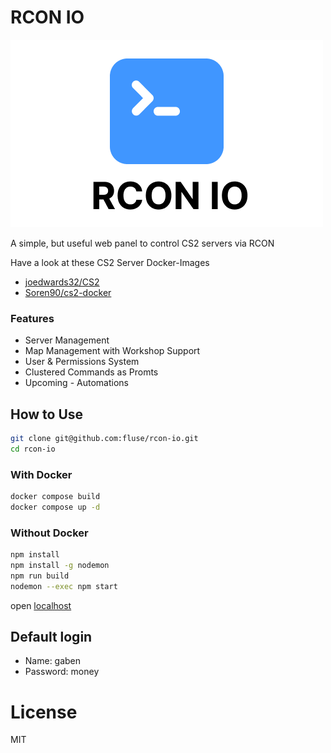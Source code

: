 # RCON IO

![RCON IO](./public/mood.png)

A simple, but useful web panel to control CS2 servers via RCON

Have a look at these CS2 Server Docker-Images
- [joedwards32/CS2](https://github.com/joedwards32/CS2)
- [Soren90/cs2-docker](https://github.com/Soren90/cs2-docker)

### Features
- Server Management
- Map Management with Workshop Support
- User & Permissions System
- Clustered Commands as Promts
- Upcoming - Automations

## How to Use

```bash
git clone git@github.com:fluse/rcon-io.git
cd rcon-io
```

### With Docker
```bash
docker compose build
docker compose up -d
```

### Without Docker

```bash
npm install
npm install -g nodemon
npm run build
nodemon --exec npm start
```

open [localhost](http://localhost:3000)

## Default login
- Name: gaben
- Password: money 

# License
MIT